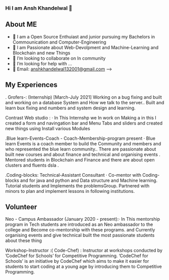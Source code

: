 ### Hi I am Ansh Khandelwal 👋



## About ME
- 🔭 I am a Open Source Enthuiast and junior pursuing my Bachelors in Commounication and Computer-Engineering
- 🌱 I am Passionate about Web-Devolpment and Machine-Learning and Blockchain and new Things
- 👯 I’m looking to collaborate on In community
- 🤔 I’m looking for help with ...
- 💬 Email: anshkhandelwal132001@gmail.com
-->

## My Experiences
. Grofers-: (Internship) [March-July 2021]
Working on a bug fixing and built and working on a database System and
How we talk to the server.. Built and learn bux fixing and numbers and
system design and learning.

Contrast Web studio : · In This Internshp we In work on Making a in this 
I created a form and navingation bar and Menu Tabs
and sliders and created new things using Install various Modules


.Blue learn-Events-Coach -
Coach-Membership-program present · Blue learn Events is a coach
member to build the Community and members and who represented the
blue learn community.. There are passionate about built new courses and
about finance and technical and organising events . Mentored students in
Blockchain and Finance and there are about open clusters and fluents dsla .

.Coding-blocks:
Technical-Assistant Consultant · Co-mentor with Coding-blocks and for
java and python and Data structure and Machine learning. Tutorial students
and Implements the problemsGroup. Partnered with minors to plan and
implement lessons in following institutions.

## Volunteer
Neo - Campus Ambassador (January 2020 - present):· In This
mentorship program in Tech students are introduced as an Neo
ambassador to the college and Become co-mentorship with these
programs. and Currently organising events and give technical built
the most passionate students about these thing

Workshop-Instructor :( Code-Chef) : Instructor at workshops
conducted by ’CodeChef for Schools’ for Competitive Programming.
’CodeChef for Schools’ is an initiative by CodeChef which aims to make it
easier for students to start coding at a young age by introducing them to
Competitive Programming.
